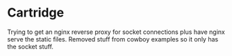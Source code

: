 # Cartridge

Trying to get an nginx reverse proxy for socket connections plus have nginx serve the static files. Removed stuff from cowboy examples so it only has the socket stuff.
